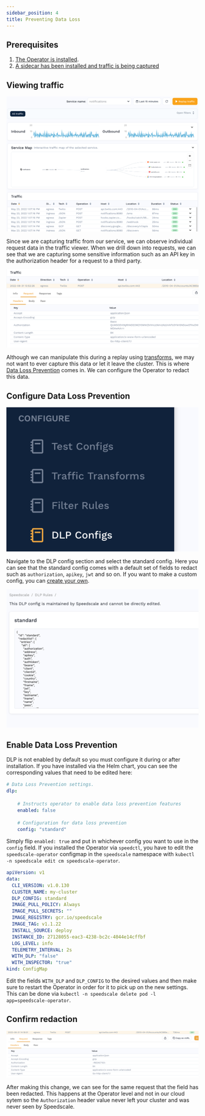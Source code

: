 ```yaml
---
sidebar_position: 4
title: Preventing Data Loss
---
```


## Prerequisites
1. [The Operator is installed](../quick-start.md).
2. [A sidecar has been installed and traffic is being captured](../setup/sidecar/install.md)

## Viewing traffic

![Traffic](./observe-traffic-viewer.png)

Since we are capturing traffic from our service, we can observe individual request data in the traffic viewer. When we drill down into requests, we can see that we are capturing some sensitive information such as an API key in the authorization header for a request to a third party.

![RRPair](./rrpair.png)

Although we can manipulate this during a replay using [transforms](../reference/transform-traffic/README.md), we may not want to ever capture this data or let it leave the cluster. This is where [Data Loss Prevention](../reference/dlp.md) comes in. We can configure the Operator to redact this data.

## Configure Data Loss Prevention

![DLP](./dlp/dlp-sidebar.png)

Navigate to the DLP config section and select the standard config. Here you can see that the standard config comes with a default set of fields to redact such as `authorization`, `apikey`, `jwt` and so on. If you want to make a custom config, you can [create your own](../reference/dlp.md).

![Config](./dlp/dlp-config.png)

## Enable Data Loss Prevention

DLP is not enabled by default so you must configure it during or after installation. If you have installed via the Helm chart, you can see the corresponding values that need to be edited here:

```yaml
# Data Loss Prevention settings.
dlp:

    # Instructs operator to enable data loss prevention features
    enabled: false

    # Configuration for data loss prevention
    config: "standard"
```
Simply flip `enabled: true` and put in whichever config you want to use in the `config` field. If you installed the Operator via `speedctl`, you have to edit the `speedscale-operator` configmap in the `speedscale` namespace with `kubectl -n speedscale edit cm speedscale-operator`.

```yaml
apiVersion: v1
data:
  CLI_VERSION: v1.0.130
  CLUSTER_NAME: my-cluster
  DLP_CONFIG: standard
  IMAGE_PULL_POLICY: Always
  IMAGE_PULL_SECRETS: ""
  IMAGE_REGISTRY: gcr.io/speedscale
  IMAGE_TAG: v1.1.22
  INSTALL_SOURCE: deploy
  INSTANCE_ID: 27128055-eac3-4238-bc2c-4044e14cffbf
  LOG_LEVEL: info
  TELEMETRY_INTERVAL: 2s
  WITH_DLP: "false"
  WITH_INSPECTOR: "true"
kind: ConfigMap
```

Edit the fields `WITH_DLP` and `DLP_CONFIG` to the desired values and then make sure to restart the Operator in order for it to pick up on the new settings. This can be done via `kubectl -n speedscale delete pod -l app=speedscale-operator`.

## Confirm redaction

![Redacted](./dlp/redacted.png)

After making this change, we can see for the same request that the field has been redacted. This happens at the Operator level and not in our cloud sytem so the `Authorization` header value never left your cluster and was never seen by Speedscale.
